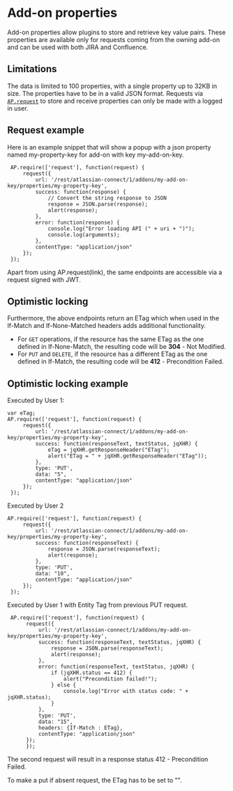 # Add-on properties

Add-on properties allow plugins to store and retrieve key value pairs. These properties are available only for requests coming from the owning add-on and can be used with both JIRA and Confluence.

## Limitations

The data is limited to 100 properties, with a single property up to 32KB in size.
The properties have to be in a valid JSON format.
Requests via [`AP.request`](../javascript/module-request.html) to store and receive properties can only be made with a logged in user.

## Request example

Here is an example snippet that will show a popup with a json property named my-property-key for add-on with key my-add-on-key.

     AP.require(['request'], function(request) {
         request({
             url: '/rest/atlassian-connect/1/addons/my-add-on-key/properties/my-property-key',
             success: function(response) {
                 // Convert the string response to JSON
                 response = JSON.parse(response);
                 alert(response);
             },
             error: function(response) {
                 console.log("Error loading API (" + uri + ")");
                 console.log(arguments);
             },
             contentType: "application/json"
         });
     });

Apart from using AP.request(link), the same endpoints are accessible via a request signed with JWT.


## Optimistic locking

Furthermore, the above endpoints return an ETag which when used in the If-Match and If-None-Matched headers adds additional functionality.

* For `GET` operations, if the resource has the same ETag as the one defined in If-None-Match, the resulting code will be **304** - Not Modified.
* For `PUT` and `DELETE`, if the resource has a different ETag as the one defined in If-Match, the resulting code will be **412** - Precondition Failed.


## Optimistic locking example

Executed by User 1:

    var eTag;
    AP.require(['request'], function(request) {
         request({
             url: '/rest/atlassian-connect/1/addons/my-add-on-key/properties/my-property-key',
             success: function(responseText, textStatus, jqXHR) {
                 eTag = jqXHR.getResponseHeader("ETag");
                 alert("ETag = " + jqXHR.getResponseHeader("ETag"));
             },
             type: 'PUT',
             data: "5",
             contentType: "application/json"
         });
     });

Executed by User 2

    AP.require(['request'], function(request) {
         request({
             url: '/rest/atlassian-connect/1/addons/my-add-on-key/properties/my-property-key',
             success: function(responseText) {
                 response = JSON.parse(responseText);
                 alert(response);
             },
             type: 'PUT',
             data: "10",
             contentType: "application/json"
         });
     });

Executed by User 1 with Entity Tag from previous PUT request.

     AP.require(['request'], function(request) {
          request({
              url: '/rest/atlassian-connect/1/addons/my-add-on-key/properties/my-property-key',
              success: function(responseText, textStatus, jqXHR) {
                  response = JSON.parse(responseText);
                  alert(response);
              },
              error: function(responseText, textStatus, jqXHR) {
                  if (jqXHR.status == 412) {
                      alert("Precondition failed!");
                  } else {
                      console.log("Error with status code: " + jqXHR.status);
                  }
              },
              type: 'PUT',
              data: "15",
              headers: {If-Match : ETag},
              contentType: "application/json"
          });
          });

The second request will result in a response status 412 - Precondition Failed.

To make a put if absent request, the ETag has to be set to "".